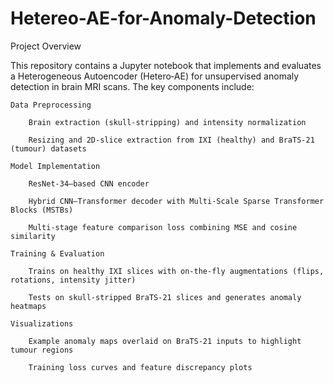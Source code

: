 # Hetereo-AE-for-Anomaly-Detection

Project Overview

This repository contains a Jupyter notebook that implements and evaluates a Heterogeneous Autoencoder (Hetero‐AE) for unsupervised anomaly detection in brain MRI scans. The key components include:

    Data Preprocessing

        Brain extraction (skull‐stripping) and intensity normalization

        Resizing and 2D‐slice extraction from IXI (healthy) and BraTS‐21 (tumour) datasets

    Model Implementation

        ResNet-34–based CNN encoder

        Hybrid CNN–Transformer decoder with Multi-Scale Sparse Transformer Blocks (MSTBs)

        Multi-stage feature comparison loss combining MSE and cosine similarity

    Training & Evaluation

        Trains on healthy IXI slices with on-the-fly augmentations (flips, rotations, intensity jitter)

        Tests on skull-stripped BraTS-21 slices and generates anomaly heatmaps

    Visualizations

        Example anomaly maps overlaid on BraTS-21 inputs to highlight tumour regions

        Training loss curves and feature discrepancy plots
